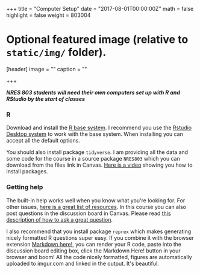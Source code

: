+++
title = "Computer Setup"
date = "2017-08-01T00:00:00Z"
math = false
highlight = false
weight = 803004
# Optional featured image (relative to `static/img/` folder).
[header]
image = ""
caption = ""

+++

***NRES 803 students will need their own computers set up with R and RStudio by the start of 
classes***

### R

Download and install the [R base system](http://cran.rstudio.com/). I recommend you use the [Rstudio Desktop system](http://www.rstudio.com/products/rstudio/download/) to work with the base system. When installing you can accept all the default options.

You should also install package `tidyverse`. I am providing all the data and some code for the course in a source package `NRES803` which you can download from the files link in Canvas. [Here is a video](https://youtu.be/Ks3qOWSQ_eo) showing you how to install packages.

### Getting help

The built-in help works well when you know what you're looking for. For other issues, [here is a great list of resources](http://stackoverflow.com/tags/r/info). In this course you can also post questions in the discussion board in Canvas. Please read [this description of how to ask a great question](http://stackoverflow.com/questions/5963269/how-to-make-a-great-r-reproducible-example).

I also recommend that you install package `reprex` which makes generating nicely formatted R questions super easy. If you combine it with the browser extension [Markdown here!](http://markdown-here.com), you can render your R code, paste into the discussion board editing box, click the Markdown Here! button in your browser and boom! All the code nicely formatted, figures are automatically uploaded to imgur.com and linked in the output. It's beautiful. 

